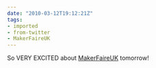 ```yaml
---
date: "2010-03-12T19:12:21Z"
tags:
- imported
- from-twitter
- MakerFaireUK
---
```

So VERY EXCITED about [MakerFaireUK](/tags/makerfaireuk) tomorrow!
